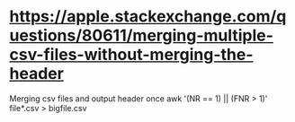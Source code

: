 
# https://apple.stackexchange.com/questions/80611/merging-multiple-csv-files-without-merging-the-header
Merging csv files and output header once
awk '(NR == 1) || (FNR > 1)' file*.csv > bigfile.csv